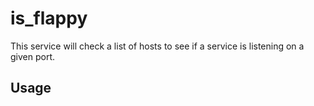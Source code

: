 # is_flappy
This service will check a list of hosts to see if a service is listening on a given port.

## Usage
